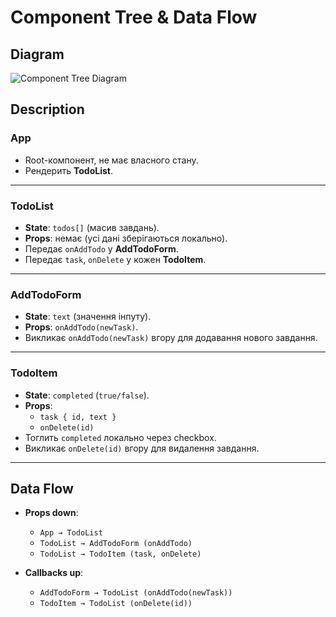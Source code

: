 # Component Tree & Data Flow

## Diagram
![Component Tree Diagram](scr/assets/Diagram.drawio.png)

## Description

### App
- Root-компонент, не має власного стану.
- Рендерить **TodoList**.

---

### TodoList
- **State**: `todos[]` (масив завдань).
- **Props**: немає (усі дані зберігаються локально).
- Передає `onAddTodo` у **AddTodoForm**.
- Передає `task`, `onDelete` у кожен **TodoItem**.

---

### AddTodoForm
- **State**: `text` (значення інпуту).
- **Props**: `onAddTodo(newTask)`.
- Викликає `onAddTodo(newTask)` вгору для додавання нового завдання.

---

### TodoItem
- **State**: `completed` (`true/false`).
- **Props**:
  - `task { id, text }`
  - `onDelete(id)`
- Тоглить `completed` локально через checkbox.
- Викликає `onDelete(id)` вгору для видалення завдання.

---

## Data Flow
- **Props down**:
  - `App → TodoList`
  - `TodoList → AddTodoForm (onAddTodo)`
  - `TodoList → TodoItem (task, onDelete)`

- **Callbacks up**:
  - `AddTodoForm → TodoList (onAddTodo(newTask))`
  - `TodoItem → TodoList (onDelete(id))`
